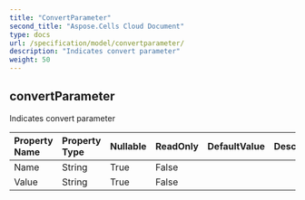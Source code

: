 ```yaml
---
title: "ConvertParameter"
second_title: "Aspose.Cells Cloud Document"
type: docs
url: /specification/model/convertparameter/
description: "Indicates convert parameter"
weight: 50
---
```


## **convertParameter**

Indicates convert parameter 

| Property Name | Property Type | Nullable |  ReadOnly | DefaultValue | Description | 
| :- | :- | :- |:- |  :- | :- |
| Name | String | True |  False |  |  |  
| Value | String | True |  False |  |  |  

